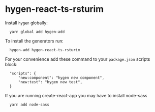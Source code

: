 # hygen-react-ts-rsturim

Install  `hygen` globally:

```
  yarn global add hygen-add
```

To install the generators run:
```
  hygen-add hygen-react-ts-rsturim
```

For your convenience add these command to your `package.json` scripts block:

```
  "scripts": {
      "new:component": "hygen new component",
      "new:test": "hygen new test",
  }
```

If you are running create-react-app you may have to install node-sass

```
  yarn add node-sass
```
